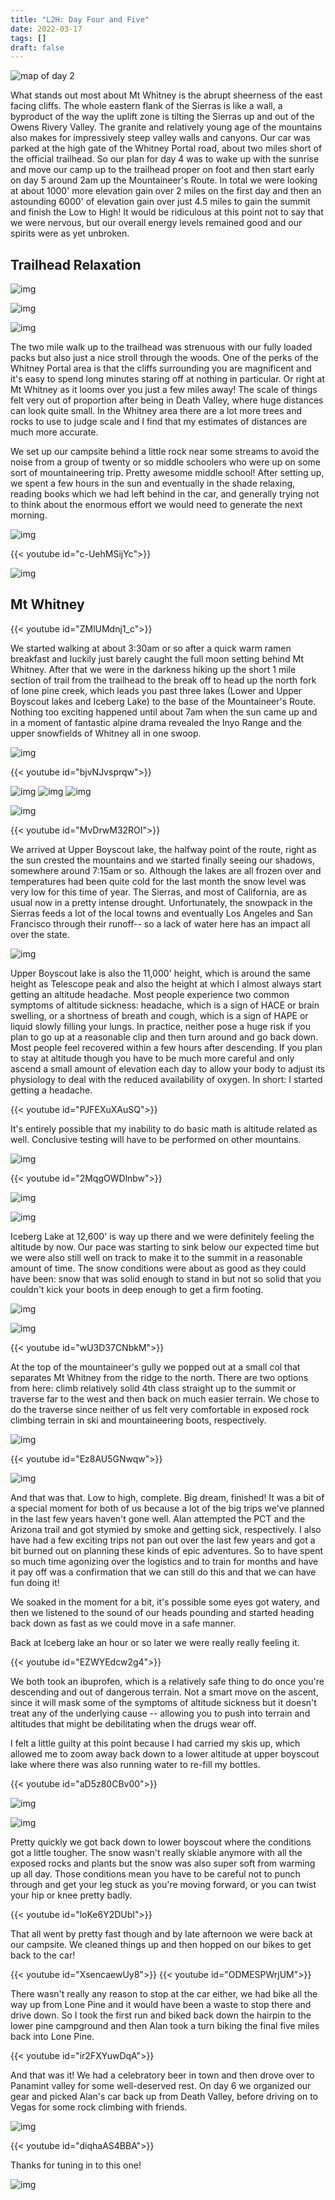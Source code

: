 ```yaml
---
title: "L2H: Day Four and Five"
date: 2022-03-17
tags: []
draft: false
---
```


![map of day 2](/static/maps/l2h/day4and5.png)

What stands out most about Mt Whitney is the abrupt sheerness of the east facing cliffs. The whole eastern flank of the Sierras is like a wall, a byproduct of the way the uplift zone is tilting the Sierras up and out of the Owens Rivery Valley. The granite and relatively young age of the mountains also makes for impressively steep valley walls and canyons. Our car was parked at the high gate of the Whitney Portal road, about two miles short of the official trailhead. So our plan for day 4 was to wake up with the sunrise and move our camp up to the trailhead proper on foot and then start early on day 5 around 2am up the Mountaineer's Route. In total we were looking at about 1000' more elevation gain over 2 miles on the first day and then an astounding 6000' of elevation gain over just 4.5 miles to gain the summit and finish the Low to High! It would be ridiculous at this point not to say that we were nervous, but our overall energy levels remained good and our spirits were as yet unbroken. 

## Trailhead Relaxation

![img](/static/l2h/day45/IMG_0347.png)

![img](/static/l2h/day45/IMG_0350.png)

![img](/static/l2h/day45/PXL_20220317_162311416.jpg)

The two mile walk up to the trailhead was strenuous with our fully loaded packs but also just a nice stroll through the woods. One of the perks of the Whitney Portal area is that the cliffs surrounding you are magnificent and it's easy to spend long minutes staring off at nothing in particular. Or right at Mt Whitney as it looms over you just a few miles away! The scale of things felt very out of proportion after being in Death Valley, where huge distances can look quite small. In the Whitney area there are a lot more trees and rocks to use to judge scale and I find that my estimates of distances are much more accurate.  

We set up our campsite behind a little rock near some streams to avoid the noise from a group of twenty or so middle schoolers who were up on some sort of mountaineering trip. Pretty awesome middle school! After setting up, we spent a few hours in the sun and eventually in the shade relaxing, reading books which we had left behind in the car, and generally trying not to think about the enormous effort we would need to generate the next morning. 

![img](/static/l2h/day45/IMG_0353.png)

{{< youtube id="c-UehMSijYc">}}<space>

![img](/static/l2h/day45/IMG_0354.png)

## Mt Whitney

{{< youtube id="ZMlUMdnj1_c">}}<space>

We started walking at about 3:30am or so after a quick warm ramen breakfast and luckily just barely caught the full moon setting behind Mt Whitney. After that we were in the darkness hiking up the short 1 mile section of trail from the trailhead to the break off to head up the north fork of lone pine creek, which leads you past three lakes (Lower and Upper Boyscout lakes and Iceberg Lake) to the base of the Mountaineer's Route. Nothing too exciting happened until about 7am when the sun came up and in a moment of fantastic alpine drama revealed the Inyo Range and the upper snowfields of Whitney all in one swoop. 

![img](/static/l2h/day45/IMG_0358.png)

{{< youtube id="bjvNJvsprqw">}}<space>

![img](/static/l2h/day45/IMG_0363.png)
![img](/static/l2h/day45/IMG_0367.png)
![img](/static/l2h/day45/IMG_0362.png)

![img](/static/l2h/day45/IMG_0368.png)

{{< youtube id="MvDrwM32ROI">}}<space>

We arrived at Upper Boyscout lake, the halfway point of the route, right as the sun crested the mountains and we started finally seeing our shadows, somewhere around 7:15am or so. Although the lakes are all frozen over and temperatures had been quite cold for the last month the snow level was very low for this time of year. The Sierras, and most of California, are as usual now in a pretty intense drought. Unfortunately, the snowpack in the Sierras feeds a lot of the local towns and eventually Los Angeles and San Francisco through their runoff-- so a lack of water here has an impact all over the state. 

![img](/static/l2h/day45/IMG_0369.png)

Upper Boyscout lake is also the 11,000' height, which is around the same height as Telescope peak and also the height at which I almost always start getting an altitude headache. Most people experience two common symptoms of altitude sickness: headache, which is a sign of HACE or brain swelling, or a shortness of breath and cough, which is a sign of HAPE or liquid slowly filling your lungs. In practice, neither pose a huge risk if you plan to go up at a reasonable clip and then turn around and go back down. Most people feel recovered within a few hours after descending. If you plan to stay at altitude though you have to be much more careful and only ascend a small amount of elevation each day to allow your body to adjust its physiology to deal with the reduced availability of oxygen. In short: I started getting a headache.  

{{< youtube id="PJFEXuXAuSQ">}}<space>

It's entirely possible that my inability to do basic math is altitude related as well. Conclusive testing will have to be performed on other mountains. 

![img](/static/l2h/day45/PXL_20220318_143151311.jpg)

{{< youtube id="2MqgOWDlnbw">}}<space>

![img](/static/l2h/day45/IMG_0373.png)

![img](/static/l2h/day45/IMG_0374.png)

Iceberg Lake at 12,600' is way up there and we were definitely feeling the altitude by now. Our pace was starting to sink below our expected time but we were also still well on track to make it to the summit in a reasonable amount of time. The snow conditions were about as good as they could have been: snow that was solid enough to stand in but not so solid that you couldn't kick your boots in deep enough to get a firm footing.

![img](/static/l2h/day45/PXL_20220318_162753932.jpg)

![img](/static/l2h/day45/IMG_0375.png)

{{< youtube id="wU3D37CNbkM">}}<space>

At the top of the mountaineer's gully we popped out at a small col that separates Mt Whitney from the ridge to the north. There are two options from here: climb relatively solid 4th class straight up to the summit or traverse far to the west and then back on much easier terrain. We chose to do the traverse since neither of us felt very comfortable in exposed rock climbing terrain in ski and mountaineering boots, respectively. 

![img](/static/l2h/day45/IMG_0378.png)

{{< youtube id="Ez8AU5GNwqw">}}<space>

![img](/static/l2h/day45/PXL_20220318_190329754.jpg)

And that was that. Low to high, complete. Big dream, finished! It was a bit of a special moment for both of us because a lot of the big trips we've planned in the last few years haven't gone well. Alan attempted the PCT and the Arizona trail and got stymied by smoke and getting sick, respectively. I also have had a few exciting trips not pan out over the last few years and got a bit burned out on planning these kinds of epic adventures. So to have spent so much time agonizing over the logistics and to train for months and have it pay off was a confirmation that we can still do this and that we can have fun doing it!

We soaked in the moment for a bit, it's possible some eyes got watery, and then we listened to the sound of our heads pounding and started heading back down as fast as we could move in a safe manner. 

Back at Iceberg lake an hour or so later we were really really feeling it.

{{< youtube id="EZWYEdcw2g4">}}<space>

We both took an ibuprofen, which is a relatively safe thing to do once you're descending and out of dangerous terrain. Not a smart move on the ascent, since it will mask some of the symptoms of altitude sickness but it doesn't treat any of the underlying cause -- allowing you to push into terrain and altitudes that might be debilitating when the drugs wear off.

I felt a little guilty at this point because I had carried my skis up, which allowed me to zoom away back down to a lower altitude at upper boyscout lake where there was also running water to re-fill my bottles. 

{{< youtube id="aD5z80CBv00">}}<space>

![img](/static/l2h/day45/IMG_0386.png)

![img](/static/l2h/day45/IMG_0387.png)

Pretty quickly we got back down to lower boyscout where the conditions got a little tougher. The snow wasn't really skiable anymore with all the exposed rocks and plants but the snow was also super soft from warming up all day. Those conditions mean you have to be careful not to punch through and get your leg stuck as you're moving forward, or you can twist your hip or knee pretty badly. 

{{< youtube id="loKe6Y2DUbI">}}<space>

That all went by pretty fast though and by late afternoon we were back at our campsite. We cleaned things up and then hopped on our bikes to get back to the car!

{{< youtube id="XsencaewUy8">}}<space>
{{< youtube id="ODMESPWrjUM">}}<space>

There wasn't really any reason to stop at the car either, we had bike all the way up from Lone Pine and it would have been a waste to stop there and drive down. So I took the first run and biked back down the hairpin to the lower pine campground and then Alan took a turn biking the final five miles back into Lone Pine. 

{{< youtube id="ir2FXYuwDqA">}}<space>

And that was it! We had a celebratory beer in town and then drove over to Panamint valley for some well-deserved rest. On day 6 we organized our gear and picked Alan's car back up from Death Valley, before driving on to Vegas for some rock climbing with friends. 

![img](/static/l2h/day45/IMG_0393.png)

{{< youtube id="diqhaAS4BBA">}}<space>

Thanks for tuning in to this one!
 
![img](/static/l2h/day45/IMG_0394.png)

 
 